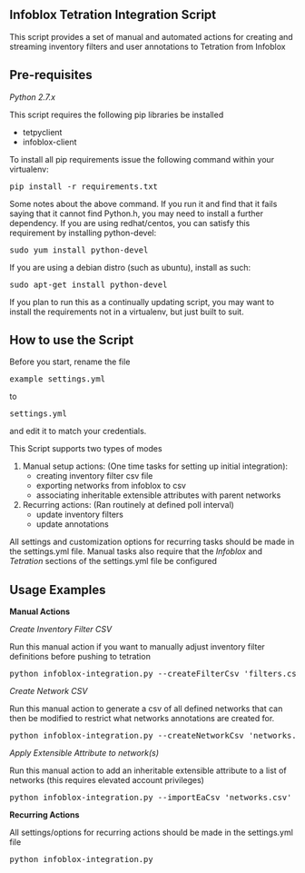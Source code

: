 ## Infoblox Tetration Integration Script

This script provides a set of manual and automated actions for creating and streaming inventory filters and user annotations to Tetration from Infoblox

## Pre-requisites
*Python 2.7.x*

This script requires the following pip libraries be installed

- tetpyclient
- infoblox-client

To install all pip requirements issue the following command within your virtualenv:
<pre>
pip install -r requirements.txt
</pre>

Some notes about the above command. If you run it and find that it fails saying that it cannot find Python.h, you may need to install a further dependency. If you are using redhat/centos, you can satisfy this requirement by installing python-devel:
<pre>
sudo yum install python-devel
</pre>
If you are using a debian distro (such as ubuntu), install as such:
<pre>
sudo apt-get install python-devel
</pre>

If you plan to run this as a continually updating script, you may want to install the requirements not in a virtualenv, but just built to suit.

## How to use the Script

Before you start, rename the file <pre>example_settings.yml</pre> to <pre>settings.yml</pre> and edit it to match your credentials.

This Script supports two types of modes

1. Manual setup actions: (One time tasks for setting up initial integration):
    * creating inventory filter csv file
    * exporting networks from infoblox to csv
    * associating inheritable extensible attributes with parent networks
2. Recurring actions: (Ran routinely at defined poll interval)
    * update inventory filters
    * update annotations

All settings and customization options for recurring tasks should be made in the settings.yml file.  Manual tasks also require that the *Infoblox* and *Tetration* sections of the settings.yml file be configured

## Usage Examples
<b>Manual Actions</b>

*Create Inventory Filter CSV*

Run this manual action if you want to manually adjust inventory filter definitions before pushing to tetration
<pre>
python infoblox-integration.py --createFilterCsv 'filters.csv'
</pre>

*Create Network CSV*

Run this manual action to generate a csv of all defined networks that can then be modified to restrict what networks annotations are created for. 
<pre>
python infoblox-integration.py --createNetworkCsv 'networks.csv'
</pre>

*Apply Extensible Attribute to network(s)*

Run this manual action to add an inheritable extensible attribute to a list of networks (this requires elevated account privileges)
<pre>
python infoblox-integration.py --importEaCsv 'networks.csv' --importEaName 'Location' --importEaValue 'US-DC-1'
</pre>

<b>Recurring Actions</b>

All settings/options for recurring actions should be made in the settings.yml file
<pre>
python infoblox-integration.py
</pre>